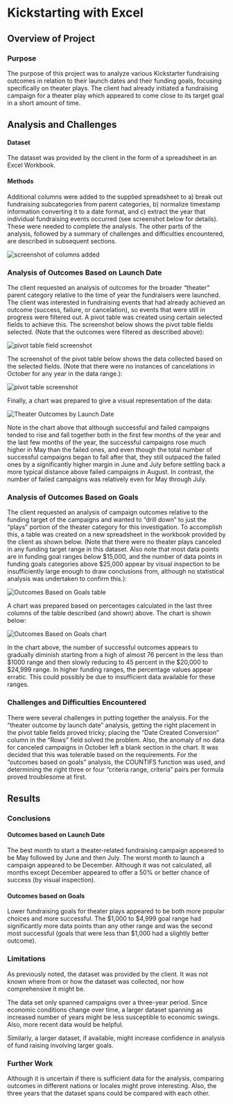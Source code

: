 # Kickstarting with Excel

## Overview of Project

### Purpose

The purpose of this project was to analyze various Kickstarter fundraising outcomes in relation to their launch dates and their funding goals, focusing specifically on theater plays. The client had already initiated a fundraising campaign for a theater play which appeared to come close to its target goal in a short amount of time.

## Analysis and Challenges

#### Dataset

The dataset was provided by the client in the form of a spreadsheet in an Excel Workbook.

#### Methods

Additional columns were added to the supplied spreadsheet to a) break out fundraising subcategories from parent categories, b) normalize timestamp information converting it to a date format, and c) extract the year that individual fundraising events occurred (see screenshot below for details). These were needed to complete the analysis. The other parts of the analysis, followed by a summary of challenges and difficulties encountered, are described in subsequent sections.

![screenshot of columns added](resources/Added_Spreadsheet_Columns_Screenshot_2021-05-01_143921.png)

### Analysis of Outcomes Based on Launch Date

The client requested an analysis of outcomes for the broader “theater” parent category relative to the time of year the fundraisers were launched. The client was interested in fundraising events that had already achieved an outcome (success, failure, or cancelation), so events that were still in progress were filtered out. A pivot table was created using certain selected fields to achieve this.  The screenshot below shows the pivot table fields selected. (Note that the outcomes were filtered as described above):

![pivot table field screenshot](resources/Pivot_Table_Fields_Screenshot_2021-05-01_122230.png)

The screenshot of the pivot table below shows the data collected based on the selected fields. (Note that there were no instances of cancelations in October for any year in the data range.):

![pivot table screenshot](resources/Pivot_Table_Screenshot_2021-05-01_122628.png)

Finally, a chart was prepared to give a visual representation of the data:

![Theater Outcomes by Launch Date](resources/Theater_Outcomes_vs_Launch.png)

Note in the chart above that although successful and failed campaigns tended to rise and fall together both in the first few months of the year and the last few months of the year, the successful campaigns rose much higher in May than the failed ones, and even though the total number of successful campaigns began to fall after that, they still outpaced the failed ones by a significantly higher margin in June and July before settling back a more typical distance above failed campaigns in August. In contrast, the number of failed campaigns was relatively even for May through July.

### Analysis of Outcomes Based on Goals

The client requested an analysis of campaign outcomes relative to the funding target of the campaigns and wanted to “drill down” to just the “plays” portion of the theater category for this investigation. To accomplish this, a table was created on a new spreadsheet in the workbook provided by the client as shown below. (Note that there were no theater plays canceled in any funding target range in this dataset. Also note that most data points are in funding goal ranges below $15,000, and the number of data points in funding goals categories above $25,000 appear by visual inspection to be insufficiently large enough to draw conclusions from, although no statistical analysis was undertaken to confirm this.):

![Outcomes Based on Goals table](resources/Outcomes_Based_on_Goals_Table_Screenshot_2021-05-01_172549.png)

A chart was prepared based on percentages calculated in the last three columns of the table described (and shown) above. The chart is shown below:

![Outcomes Based on Goals chart](resources/Outcomes_vs_Goals.png)

In the chart above, the number of successful outcomes appears to gradually diminish starting from a high of almost 76 percent in the less than $1000 range and then slowly reducing to 45 percent in the $20,000 to $24,999 range. In higher funding ranges, the percentage values appear erratic. This could possibly be due to insufficient data available for these ranges.

### Challenges and Difficulties Encountered

There were several challenges in putting together the analysis. For the “theater outcome by launch date” analysis, getting the right placement in the pivot table fields proved tricky; placing the “Date Created Conversion” column in the “Rows” field solved the problem. Also, the anomaly of no data for canceled campaigns in October left a blank section in the chart. It was decided that this was tolerable based on the requirements. For the “outcomes based on goals” analysis, the COUNTIFS function was used, and determining the right three or four “criteria range, criteria” pairs per formula proved troublesome at first.

## Results

### Conclusions

#### Outcomes based on Launch Date

The best month to start a theater-related fundraising campaign appeared to be May followed by June and then July. The worst month to launch a campaign appeared to be December. Although it was not calculated, all months except December appeared to offer a 50% or better chance of success (by visual inspection).

#### Outcomes based on Goals

Lower fundraising goals for theater plays appeared to be both more popular choices and more successful. The $1,000 to $4,999 goal range had significantly more data points than any other range and was the second most successful (goals that were less than $1,000 had a slightly better outcome).

### Limitations

As previously noted, the dataset was provided by the client. It was not known where from or how the dataset was collected, nor how comprehensive it might be.

The data set only spanned campaigns over a three-year period. Since economic conditions change over time, a larger dataset spanning as increased number of years might be less susceptible to economic swings. Also, more recent data would be helpful.

Similarly, a larger dataset, if available, might increase confidence in analysis of fund raising involving larger goals.


### Further Work

Although it is uncertain if there is sufficient data for the analysis, comparing outcomes in different nations or locales might prove interesting. Also, the three years that the dataset spans could be compared with each other.





